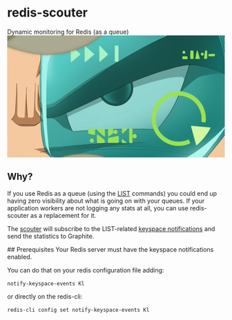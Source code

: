 # redis-scouter
Dynamic monitoring for Redis (as a queue)
![](https://raw.githubusercontent.com/victorcete/redis-scouter/master/img/Scouter.png)

## Why?
If you use Redis as a queue (using the [LIST](http://redis.io/commands#list) commands) you could end up having zero visibility about what is going on with your queues. If your application workers are not logging any stats at all, you can use redis-scouter as a replacement for it.

The [scouter](http://dragonball.wikia.com/wiki/Scouter) will subscribe to the LIST-related [keyspace notifications](http://redis.io/topics/notifications) and send the statistics to Graphite.

## Prerequisites
Your Redis server must have the keyspace notifications enabled.

You can do that on your redis configuration file adding:
```
notify-keyspace-events Kl
```

or directly on the redis-cli:
```
redis-cli config set notify-keyspace-events Kl
```
